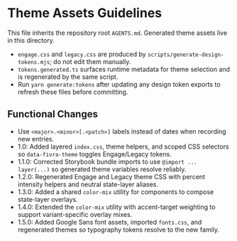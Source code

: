 # Theme Assets Guidelines

This file inherits the repository root `AGENTS.md`. Generated theme assets live in this directory.

- `engage.css` and `legacy.css` are produced by `scripts/generate-design-tokens.mjs`; do not edit them manually.
- `tokens.generated.ts` surfaces runtime metadata for theme selection and is regenerated by the same script.
- Run `yarn generate:tokens` after updating any design token exports to refresh these files before committing.

## Functional Changes
- Use `<major>.<minor>[.<patch>]` labels instead of dates when recording new entries.
- 1.0: Added layered `index.css`, theme helpers, and scoped CSS selectors so `data-fivra-theme` toggles Engage/Legacy tokens.
- 1.1.0: Corrected Storybook bundle imports to use `@import ... layer(...)` so generated theme variables resolve reliably.
- 1.2.0: Regenerated Engage and Legacy theme CSS with percent intensity helpers and neutral state-layer aliases.
- 1.3.0: Added a shared `color-mix` utility for components to compose state-layer overlays.
- 1.4.0: Extended the `color-mix` utility with accent-target weighting to support variant-specific overlay mixes.
- 1.5.0: Added Google Sans font assets, imported `fonts.css`, and regenerated themes so typography tokens resolve to the new family.
